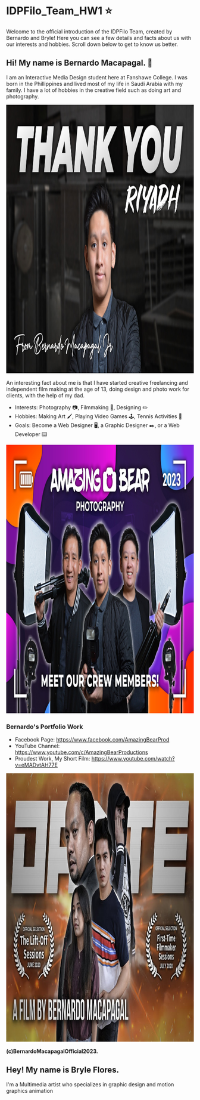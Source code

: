 # IDPFilo_Team_HW1 :star:
Welcome to the official introduction of the IDPFilo Team, created by Bernardo and Bryle! Here you can see a few details and facts about us with our interests and hobbies. Scroll down below to get to know us better.

## Hi! My name is Bernardo Macapagal. :bear:

I am an Interactive Media Design student here at Fanshawe College. I was born in the Phillippines and lived most of my life in Saudi Arabia with my family. I have a lot of hobbies in the creative field such as doing art and photography.

<img src=/images/bernardo_cover_photo.jpg width=1280 height=720>

An interesting fact about me is that I have started creative freelancing and independent film making at the age of 13, doing design and photo work for clients, with the help of my dad.

- Interests: Photography :camera:, Filmmaking :movie_camera:, Designing :pencil2:
- Hobbies: Making Art :paintbrush:, Playing Video Games :joystick:, Tennis Activities :tennis:
- Goals: Become a Web Designer :desktop_computer:, a Graphic Designer :black_nib:, or a Web Developer :keyboard:

<img src=/images/company_photo.jpg width=1280 height=720>

### Bernardo's Portfolio Work

 - Facebook Page: https://www.facebook.com/AmazingBearProd
 - YouTube Channel: https://www.youtube.com/c/AmazingBearProductions
 - Proudest Work, My Short Film: https://www.youtube.com/watch?v=eMADvtAH77E

<img src=/images/shortfilm_bernardo.jpg width=1280 height=720>

__(c)BernardoMacapagalOfficial2023.__

## Hey! My name is Bryle Flores.

I'm a Multimedia artist who specializes in graphic design and motion graphics animation